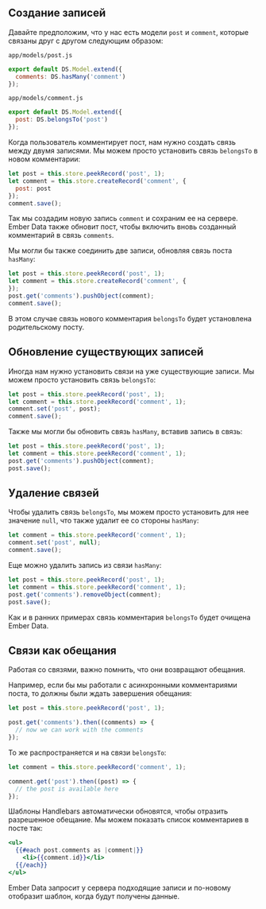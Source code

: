 ## Создание записей

Давайте предположим, что у нас есть модели `post` и `comment`, которые связаны друг с другом следующим образом:

`app/models/post.js`
```js
export default DS.Model.extend({
  comments: DS.hasMany('comment')
});
```

`app/models/comment.js`
```js
export default DS.Model.extend({
  post: DS.belongsTo('post')
});
```

Когда пользователь комментирует пост, нам нужно создать связь между двумя записями. Мы можем просто установить связь `belongsTo` в новом комментарии:

```js
let post = this.store.peekRecord('post', 1);
let comment = this.store.createRecord('comment', {
  post: post
});
comment.save();
```

Так мы создадим новую запись `comment` и сохраним ее на сервере. Ember Data также обновит пост, чтобы включить вновь созданный комментарий в связь `comments`.

Мы могли бы также соединить две записи, обновляя связь поста `hasMany`:

```js
let post = this.store.peekRecord('post', 1);
let comment = this.store.createRecord('comment', {
});
post.get('comments').pushObject(comment);
comment.save();
```

В этом случае связь нового комментария `belongsTo` будет установлена родительскому посту.

## Обновление существующих записей

Иногда нам нужно установить связи на уже существующие записи. Мы можем просто установить связь `belongsTo`:

```js
let post = this.store.peekRecord('post', 1);
let comment = this.store.peekRecord('comment', 1);
comment.set('post', post);
comment.save();
```

Также мы могли бы обновить связь `hasMany`, вставив запись в связь:

```js
let post = this.store.peekRecord('post', 1);
let comment = this.store.peekRecord('comment', 1);
post.get('comments').pushObject(comment);
post.save();
```

## Удаление связей

Чтобы удалить связь `belongsTo`, мы можем просто установить для нее значение `null`, что также удалит ее со стороны `hasMany`:

```js
let comment = this.store.peekRecord('comment', 1);
comment.set('post', null);
comment.save();
```

Еще можно удалить запись из связи `hasMany`:

```js
let post = this.store.peekRecord('post', 1);
let comment = this.store.peekRecord('comment', 1);
post.get('comments').removeObject(comment);
post.save();
```

Как и в ранних примерах связь комментария `belongsTo` будет очищена Ember Data.

## Связи как обещания

Работая со связями, важно помнить, что они возвращают обещания.

Например, если бы мы работали с асинхронными комментариями поста, то должны были ждать завершения обещания:

```js
let post = this.store.peekRecord('post', 1);

post.get('comments').then((comments) => {
  // now we can work with the comments
});
```

То же распространяется и на связи `belongsTo`:

```js
let comment = this.store.peekRecord('comment', 1);

comment.get('post').then((post) => {
  // the post is available here
});
```

Шаблоны Handlebars автоматически обновятся, чтобы отразить разрешенное обещание. Мы можем показать список комментариев в посте так:

```hbs
<ul>
  {{#each post.comments as |comment|}}
    <li>{{comment.id}}</li>
  {{/each}}
</ul>
```

Ember Data запросит у сервера подходящие записи и по-новому отобразит шаблон, когда будут получены данные.